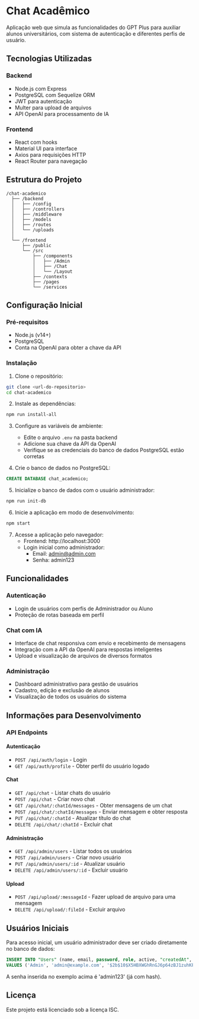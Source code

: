 # Chat Acadêmico

Aplicação web que simula as funcionalidades do GPT Plus para auxiliar alunos universitários, com sistema de autenticação e diferentes perfis de usuário.

## Tecnologias Utilizadas

### Backend
- Node.js com Express
- PostgreSQL com Sequelize ORM
- JWT para autenticação
- Multer para upload de arquivos
- API OpenAI para processamento de IA

### Frontend
- React com hooks
- Material UI para interface
- Axios para requisições HTTP
- React Router para navegação

## Estrutura do Projeto

```
/chat-academico
  ├── /backend
  │   ├── /config
  │   ├── /controllers
  │   ├── /middleware
  │   ├── /models
  │   ├── /routes
  │   └── /uploads
  │
  └── /frontend
      ├── /public
      └── /src
          ├── /components
          │   ├── /Admin
          │   ├── /Chat
          │   └── /Layout
          ├── /contexts
          ├── /pages
          └── /services
```

## Configuração Inicial

### Pré-requisitos
- Node.js (v14+)
- PostgreSQL
- Conta na OpenAI para obter a chave da API

### Instalação

1. Clone o repositório:
```bash
git clone <url-do-repositorio>
cd chat-academico
```

2. Instale as dependências:
```bash
npm run install-all
```

3. Configure as variáveis de ambiente:
   - Edite o arquivo `.env` na pasta backend
   - Adicione sua chave da API da OpenAI
   - Verifique se as credenciais do banco de dados PostgreSQL estão corretas

4. Crie o banco de dados no PostgreSQL:
```sql
CREATE DATABASE chat_academico;
```

5. Inicialize o banco de dados com o usuário administrador:
```bash
npm run init-db
```

6. Inicie a aplicação em modo de desenvolvimento:
```bash
npm start
```

7. Acesse a aplicação pelo navegador:
   - Frontend: http://localhost:3000
   - Login inicial como administrador:
     - Email: admin@admin.com
     - Senha: admin123

## Funcionalidades

### Autenticação
- Login de usuários com perfis de Administrador ou Aluno
- Proteção de rotas baseada em perfil

### Chat com IA
- Interface de chat responsiva com envio e recebimento de mensagens
- Integração com a API da OpenAI para respostas inteligentes
- Upload e visualização de arquivos de diversos formatos

### Administração
- Dashboard administrativo para gestão de usuários
- Cadastro, edição e exclusão de alunos
- Visualização de todos os usuários do sistema

## Informações para Desenvolvimento

### API Endpoints

#### Autenticação
- `POST /api/auth/login` - Login
- `GET /api/auth/profile` - Obter perfil do usuário logado

#### Chat
- `GET /api/chat` - Listar chats do usuário
- `POST /api/chat` - Criar novo chat
- `GET /api/chat/:chatId/messages` - Obter mensagens de um chat
- `POST /api/chat/:chatId/messages` - Enviar mensagem e obter resposta
- `PUT /api/chat/:chatId` - Atualizar título do chat
- `DELETE /api/chat/:chatId` - Excluir chat

#### Administração
- `GET /api/admin/users` - Listar todos os usuários
- `POST /api/admin/users` - Criar novo usuário
- `PUT /api/admin/users/:id` - Atualizar usuário
- `DELETE /api/admin/users/:id` - Excluir usuário

#### Upload
- `POST /api/upload/:messageId` - Fazer upload de arquivo para uma mensagem
- `DELETE /api/upload/:fileId` - Excluir arquivo

## Usuários Iniciais

Para acesso inicial, um usuário administrador deve ser criado diretamente no banco de dados:

```sql
INSERT INTO "Users" (name, email, password, role, active, "createdAt", "updatedAt")
VALUES ('Admin', 'admin@example.com', '$2b$10$X5HBXWGhRnGJ6p64zBJ1zuhKPLVEZHRrFVJGVHQ5gH0vDmdmILTbG', 'admin', true, NOW(), NOW());
```

A senha inserida no exemplo acima é 'admin123' (já com hash).

## Licença

Este projeto está licenciado sob a licença ISC.
